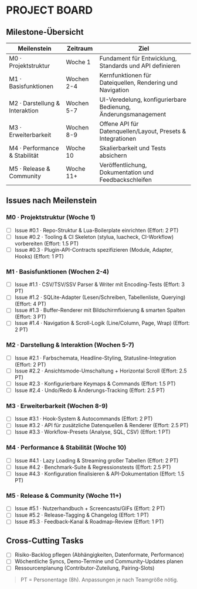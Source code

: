 # PROJECT BOARD

## Milestone-Übersicht
| Meilenstein | Zeitraum | Ziel |
|-------------|----------|------|
| M0 · Projektstruktur | Woche 1 | Fundament für Entwicklung, Standards und API definieren |
| M1 · Basisfunktionen | Wochen 2-4 | Kernfunktionen für Dateiquellen, Rendering und Navigation |
| M2 · Darstellung & Interaktion | Wochen 5-7 | UI-Veredelung, konfigurierbare Bedienung, Änderungsmanagement |
| M3 · Erweiterbarkeit | Wochen 8-9 | Offene API für Datenquellen/Layout, Presets & Integrationen |
| M4 · Performance & Stabilität | Woche 10 | Skalierbarkeit und Tests absichern |
| M5 · Release & Community | Woche 11+ | Veröffentlichung, Dokumentation und Feedbackschleifen |

## Issues nach Meilenstein

### M0 · Projektstruktur (Woche 1)
- [ ] Issue #0.1 · Repo-Struktur & Lua-Boilerplate einrichten (Effort: 2 PT)
- [ ] Issue #0.2 · Tooling & CI Skeleton (stylua, luacheck, CI-Workflow) vorbereiten (Effort: 1.5 PT)
- [ ] Issue #0.3 · Plugin-API-Contracts spezifizieren (Module, Adapter, Hooks) (Effort: 1 PT)

### M1 · Basisfunktionen (Wochen 2-4)
- [ ] Issue #1.1 · CSV/TSV/SSV Parser & Writer mit Encoding-Tests (Effort: 3 PT)
- [ ] Issue #1.2 · SQLite-Adapter (Lesen/Schreiben, Tabellenliste, Querying) (Effort: 4 PT)
- [ ] Issue #1.3 · Buffer-Renderer mit Bildschirmfixierung & smarten Spalten (Effort: 3 PT)
- [ ] Issue #1.4 · Navigation & Scroll-Logik (Line/Column, Page, Wrap) (Effort: 2 PT)

### M2 · Darstellung & Interaktion (Wochen 5-7)
- [ ] Issue #2.1 · Farbschemata, Headline-Styling, Statusline-Integration (Effort: 2 PT)
- [ ] Issue #2.2 · Ansichtsmode-Umschaltung + Horizontal Scroll (Effort: 2.5 PT)
- [ ] Issue #2.3 · Konfigurierbare Keymaps & Commands (Effort: 1.5 PT)
- [ ] Issue #2.4 · Undo/Redo & Änderungs-Tracking (Effort: 2.5 PT)

### M3 · Erweiterbarkeit (Wochen 8-9)
- [ ] Issue #3.1 · Hook-System & Autocommands (Effort: 2 PT)
- [ ] Issue #3.2 · API für zusätzliche Datenquellen & Renderer (Effort: 2.5 PT)
- [ ] Issue #3.3 · Workflow-Presets (Analyse, SQL, CSV) (Effort: 1 PT)

### M4 · Performance & Stabilität (Woche 10)
- [ ] Issue #4.1 · Lazy Loading & Streaming großer Tabellen (Effort: 2 PT)
- [ ] Issue #4.2 · Benchmark-Suite & Regressionstests (Effort: 2.5 PT)
- [ ] Issue #4.3 · Konfiguration finalisieren & API-Dokumentation (Effort: 1.5 PT)

### M5 · Release & Community (Woche 11+)
- [ ] Issue #5.1 · Nutzerhandbuch + Screencasts/GIFs (Effort: 2 PT)
- [ ] Issue #5.2 · Release-Tagging & Changelog (Effort: 1 PT)
- [ ] Issue #5.3 · Feedback-Kanal & Roadmap-Review (Effort: 1 PT)

## Cross-Cutting Tasks
- [ ] Risiko-Backlog pflegen (Abhängigkeiten, Datenformate, Performance)
- [ ] Wöchentliche Syncs, Demo-Termine und Community-Updates planen
- [ ] Ressourcenplanung (Contributor-Zuteilung, Pairing-Slots)

> PT = Personentage (8h). Anpassungen je nach Teamgröße nötig.
